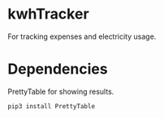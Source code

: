 # kwhTracker
For tracking expenses and electricity usage.


# Dependencies
PrettyTable for showing results.
```bash
pip3 install PrettyTable
```
